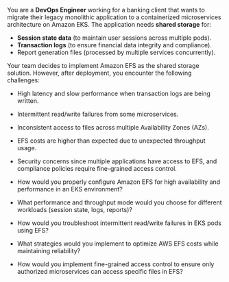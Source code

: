 You are a **DevOps Engineer** working for a banking client that wants to migrate their legacy monolithic application to a containerized microservices architecture on Amazon EKS.
The application needs **shared storage** for:
- **Session state data** (to maintain user sessions across multiple pods).
- **Transaction logs** (to ensure financial data integrity and compliance).
- Report generation files (processed by multiple services concurrently).

Your team decides to implement Amazon EFS as the shared storage solution. However, after deployment, you encounter the following challenges:
- High latency and slow performance when transaction logs are being written.
- Intermittent read/write failures from some microservices.
- Inconsistent access to files across multiple Availability Zones (AZs).
- EFS costs are higher than expected due to unexpected throughput usage.
- Security concerns since multiple applications have access to EFS, and compliance policies require fine-grained access control.

- How would you properly configure Amazon EFS for high availability and performance in an EKS environment?
- What performance and throughput mode would you choose for different workloads (session state, logs, reports)?
- How would you troubleshoot intermittent read/write failures in EKS pods using EFS?
- What strategies would you implement to optimize AWS EFS costs while maintaining reliability?
- How would you implement fine-grained access control to ensure only authorized microservices can access specific files in EFS?
